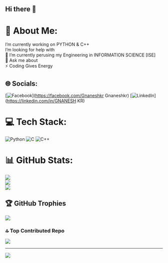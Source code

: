 ## Hi there 👋
# 💫 About Me:
I’m currently working on PYTHON & C++<br> I’m looking for help with<br>🌱 I’m currently perusing my Engineering in INFORMATION SCIENCE [ISE] <br>💬 Ask me about<br>⚡ Coding  Gives Energy


## 🌐 Socials:
[![Facebook](https://img.shields.io/badge/Facebook-%231877F2.svg?logo=Facebook&logoColor=white)](https://facebook.com/Gnaneshkr Gnaneshkr) [![LinkedIn](https://img.shields.io/badge/LinkedIn-%230077B5.svg?logo=linkedin&logoColor=white)](https://linkedin.com/in/GNANESH KR) 

# 💻 Tech Stack:
![Python](https://img.shields.io/badge/python-3670A0?style=for-the-badge&logo=python&logoColor=ffdd54) ![C](https://img.shields.io/badge/c-%2300599C.svg?style=for-the-badge&logo=c&logoColor=white) ![C++](https://img.shields.io/badge/c++-%2300599C.svg?style=for-the-badge&logo=c%2B%2B&logoColor=white)
# 📊 GitHub Stats:
![](https://github-readme-stats.vercel.app/api?username=Gnaneshkr&theme=transparent&hide_border=false&include_all_commits=false&count_private=false)<br/>
![](https://github-readme-streak-stats.herokuapp.com/?user=Gnaneshkr&theme=transparent&hide_border=false)<br/>
![](https://github-readme-stats.vercel.app/api/top-langs/?username=Gnaneshkr&theme=transparent&hide_border=false&include_all_commits=false&count_private=false&layout=compact)

## 🏆 GitHub Trophies
![](https://github-profile-trophy.vercel.app/?username=Gnaneshkr&theme=radical&no-frame=false&no-bg=false&margin-w=4)

### 🔝 Top Contributed Repo
![](https://github-contributor-stats.vercel.app/api?username=Gnaneshkr&limit=5&theme=dark&combine_all_yearly_contributions=true)

---
[![](https://visitcount.itsvg.in/api?id=Gnaneshkr&icon=0&color=1)](https://visitcount.itsvg.in)

<!-- Proudly created with GPRM ( https://gprm.itsvg.in ) -->
